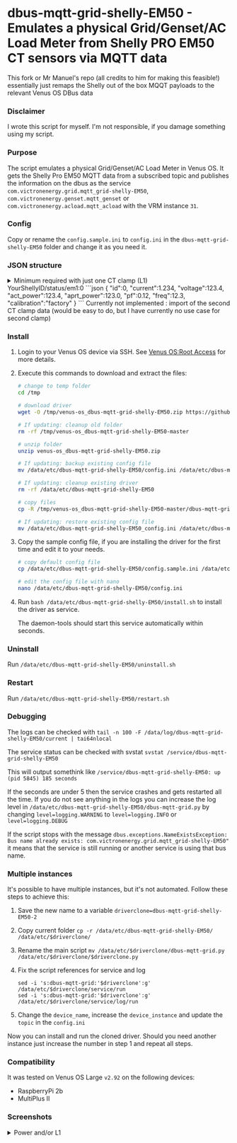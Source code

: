# dbus-mqtt-grid-shelly-EM50 - Emulates a physical Grid/Genset/AC Load Meter from Shelly PRO EM50 CT sensors via MQTT data
This fork or Mr Manuel's repo (all credits to him for making this feasible!) essentially just remaps the Shelly out of the box MQQT payloads to the relevant Venus OS DBus data

### Disclaimer

I wrote this script for myself. I'm not responsible, if you damage something using my script.

### Purpose

The script emulates a physical Grid/Genset/AC Load Meter in Venus OS. It gets the Shelly Pro EM50 MQTT data from a subscribed topic and publishes the information on the dbus as the service `com.victronenergy.grid.mqtt_grid-shelly-EM50`, `com.victronenergy.genset.mqtt_genset` or `com.victronenergy.acload.mqtt_acload` with the VRM instance `31`.

### Config

Copy or rename the `config.sample.ini` to `config.ini` in the `dbus-mqtt-grid-shelly-EM50` folder and change it as you need it.

### JSON structure

<details><summary>Minimum required with just one CT clamp (L1)</summary>
The Shelly sends the required data under two distinct topics :
    YourShellyID/status/em1data:0
```json
{
    "id":0,
    "total_act_energy":123.45,
    "total_act_ret_energy":12345.67
}
```
</details>
    YourShellyID/status/em1:0
```json
{
    "id":0,
    "current":1.234,
    "voltage":123.4,
    "act_power":123.4,
    "aprt_power":123.0,
    "pf":0.12,
    "freq":12.3,
    "calibration":"factory"
}
```
</details>
Currently not implemented : import of the second CT clamp data (would be easy to do, but I have currently no use case for second clamp)

### Install

1. Login to your Venus OS device via SSH. See [Venus OS:Root Access](https://www.victronenergy.com/live/ccgx:root_access#root_access) for more details.

2. Execute this commands to download and extract the files:

    ```bash
    # change to temp folder
    cd /tmp

    # download driver
    wget -O /tmp/venus-os_dbus-mqtt-grid-shelly-EM50.zip https://github.com/Zaphod-dev/venus-os_dbus-mqtt-grid-shelly-EM50/archive/refs/heads/master.zip

    # If updating: cleanup old folder
    rm -rf /tmp/venus-os_dbus-mqtt-grid-shelly-EM50-master

    # unzip folder
    unzip venus-os_dbus-mqtt-grid-shelly-EM50.zip

    # If updating: backup existing config file
    mv /data/etc/dbus-mqtt-grid-shelly-EM50/config.ini /data/etc/dbus-mqtt-grid-shelly-EM50_config.ini

    # If updating: cleanup existing driver
    rm -rf /data/etc/dbus-mqtt-grid-shelly-EM50

    # copy files
    cp -R /tmp/venus-os_dbus-mqtt-grid-shelly-EM50-master/dbus-mqtt-grid/ /data/etc/

    # If updating: restore existing config file
    mv /data/etc/dbus-mqtt-grid-shelly-EM50_config.ini /data/etc/dbus-mqtt-grid-shelly-EM50/config.ini
    ```

3. Copy the sample config file, if you are installing the driver for the first time and edit it to your needs.

    ```bash
    # copy default config file
    cp /data/etc/dbus-mqtt-grid-shelly-EM50/config.sample.ini /data/etc/dbus-mqtt-grid-shelly-EM50/config.ini

    # edit the config file with nano
    nano /data/etc/dbus-mqtt-grid-shelly-EM50/config.ini
    ```

4. Run `bash /data/etc/dbus-mqtt-grid-shelly-EM50/install.sh` to install the driver as service.

   The daemon-tools should start this service automatically within seconds.

### Uninstall

Run `/data/etc/dbus-mqtt-grid-shelly-EM50/uninstall.sh`

### Restart

Run `/data/etc/dbus-mqtt-grid-shelly-EM50/restart.sh`

### Debugging

The logs can be checked with `tail -n 100 -F /data/log/dbus-mqtt-grid-shelly-EM50/current | tai64nlocal`

The service status can be checked with svstat `svstat /service/dbus-mqtt-grid-shelly-EM50`

This will output somethink like `/service/dbus-mqtt-grid-shelly-EM50: up (pid 5845) 185 seconds`

If the seconds are under 5 then the service crashes and gets restarted all the time. If you do not see anything in the logs you can increase the log level in `/data/etc/dbus-mqtt-grid-shelly-EM50/dbus-mqtt-grid.py` by changing `level=logging.WARNING` to `level=logging.INFO` or `level=logging.DEBUG`

If the script stops with the message `dbus.exceptions.NameExistsException: Bus name already exists: com.victronenergy.grid.mqtt_grid-shelly-EM50"` it means that the service is still running or another service is using that bus name.

### Multiple instances

It's possible to have multiple instances, but it's not automated. Follow these steps to achieve this:

1. Save the new name to a variable `driverclone=dbus-mqtt-grid-shelly-EM50-2`

2. Copy current folder `cp -r /data/etc/dbus-mqtt-grid-shelly-EM50/ /data/etc/$driverclone/`

3. Rename the main script `mv /data/etc/$driverclone/dbus-mqtt-grid.py /data/etc/$driverclone/$driverclone.py`

4. Fix the script references for service and log
    ```
    sed -i 's:dbus-mqtt-grid:'$driverclone':g' /data/etc/$driverclone/service/run
    sed -i 's:dbus-mqtt-grid:'$driverclone':g' /data/etc/$driverclone/service/log/run
    ```

5. Change the `device_name`, increase the `device_instance` and update the `topic` in the `config.ini`

Now you can install and run the cloned driver. Should you need another instance just increase the number in step 1 and repeat all steps.

### Compatibility

It was tested on Venus OS Large `v2.92` on the following devices:

* RaspberryPi 2b
* MultiPlus II

### Screenshots

<details><summary>Power and/or L1</summary>

![Grid power L1 - pages](/screenshots/grid_power_L1_pages.png)
![Grid power L1 - device list](/screenshots/grid_power_L1_device-list.png)
![Grid power L1 - device list - mqtt grid 1](/screenshots/grid_power_L1_device-list_mqtt-grid-1.png)
![Grid power L1 - device list - mqtt grid 2](/screenshots/grid_power_L1_device-list_mqtt-grid-2.png)

</details>
